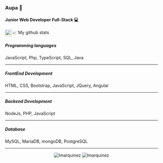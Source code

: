 ### Aupa 🤟

#### Junior Web Developer Full-Stack 💻

<p style="margin:4px 0px">
  
<a href="https://www.linkedin.com/in/laura-marquinez-sedano/">
  <img align="left" alt="Laura's LinkedIN" width="22px" src="https://raw.githubusercontent.com/peterthehan/peterthehan/master/assets/linkedin.svg" />
</a>

📈 My github stats
  
</p>

##### Programming languages

JavaScript, Php, TypeScript, SQL, Java

____

##### FrontEnd Development

HTML, CSS, Bootstrap, JavaScript, JQuery, Angular

____

##### Backend Development

NodeJs, PHP, JavaScript

_____

##### Database

MySQL, MariaDB, mongoDB, PostgreSQL

_____

<p align="center"> 
  <img src="https://github-readme-stats.vercel.app/api?username=lmarquinez&show_icons=true&theme=gotham" alt="lmarquinez" />
  <img src="https://github-readme-stats.vercel.app/api/top-langs/?username=lmarquinez&layout=compact&theme=gotham" alt="lmarquinez" />
</p>

